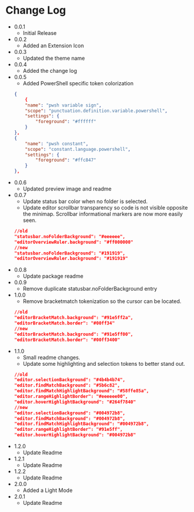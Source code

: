 # Change Log

- 0.0.1
    - Initial Release
- 0.0.2
    - Added an Extension Icon
- 0.0.3
    - Updated the theme name
- 0.0.4
    - Added the change log
- 0.0.5
    - Added PowerShell specific token colorization
    ```json
    {
        {
        "name": "pwsh variable sign",
        "scope": "punctuation.definition.variable.powershell",
        "settings": {
            "foreground": "#ffffff"
        }
    },
    {
        "name": "pwsh constant",
        "scope": "constant.language.powershell",
        "settings": {
            "foreground": "#ffc847"
        }
    },
     ```
- 0.0.6
    - Updated preview image and readme
- 0.0.7
    - Update status bar color when no folder is selected.
    - Update editor scrollbar transparency so code is not visible opposite the minimap. Scrollbar informational markers are now more easily seen.
    ```json
    //old
    "statusbar.noFolderBackground": "#eeeeee",
    "editorOverviewRuler.background": "#ff000000"
    //new
    "statusbar.noFolderBackground": "#191919",
    "editorOverviewRuler.background": "#191919"
    ```
- 0.0.8
    - Update package readme
- 0.0.9
    - Remove duplicate statusbar.noFolderBackground entry
- 1.0.0
    - Remove bracketmatch tokenization so the cursor can be located.
    ```json
    //old
	"editorBracketMatch.background": "#91e5ff2a",
	"editorBracketMatch.border": "#00ff34"
    //new
    "editorBracketMatch.background": "#91e5ff00",
	"editorBracketMatch.border": "#00ff3400"
    ```
- 1.1.0
    - Small readme changes.
    - Update some highlighting and selection tokens to better stand out.
    ```json
    //old
    "editor.selectionBackground": "#4b4b4b74",
    "editor.findMatchBackground": "#5b6c82",
    "editor.findMatchHighlightBackground": "#58ffe85a",
	"editor.rangeHighlightBorder": "#eeeeee00",
	"editor.hoverHighlightBackground": "#264f7840"
    //new
    "editor.selectionBackground": "#004972b8",
    "editor.findMatchBackground": "#004972b8",
    "editor.findMatchHighlightBackground": "#004972b8",
    "editor.rangeHighlightBorder": "#91e5ff",
    "editor.hoverHighlightBackground": "#004972b8"
    ```
- 1.2.0
    - Update Readme
- 1.2.1
    - Update Readme
- 1.2.2
    - Update Readme
- 2.0.0
    - Added a Light Mode
- 2.0.1
    - Update Readme